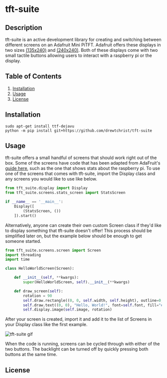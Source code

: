 # tft-suite

## Description
tft-suite is an active development library for creating and switching between different screens
on an Adafruit Mini PiTFT. Adafruit offers these displays in two sizes [(135x240)](https://www.adafruit.com/product/4393) and [(240x240)](https://www.adafruit.com/product/4484).
Both of these displays come with two small tactile buttons allowing users to interact with a raspberry pi or the display.

## Table of Contents
1. [Installation](#installation)
2. [Usage](#usage)
3. [License](#license)

## Installation

```shell
sudo apt-get install ttf-dejavu
python -m pip install git+https://github.com/drewtchrist/tft-suite
```

## Usage
tft-suite offers a small handful of screens that should work right out of the box. Some of the
screens have code that has been adapted from AdaFruit's [guide here](https://learn.adafruit.com/adafruit-mini-pitft-135x240-color-tft-add-on-for-raspberry-pi),
such as the one that shows stats about the raspberry pi. To use one of the screens that comes 
with tft-suite, import the Display class and any screens you would like to use like below.

```python
from tft_suite.display import Display
from tft_suite.screens.stats_screen import StatsScreen

if __name__ == '__main__':
    Display([
        (StatsScreen, ())
    ]).start()
```

Alternatively, anyone can create their own custom Screen class if they'd like to 
display something that tft-suite doesn't offer! This process should be simplified
later on, but the example below should be enough to get someone started. 

```python
from tft_suite.screens.screen import Screen
import threading
import time

class HelloWorldScreen(Screen):

    def __init__(self, **kwargs):
        super(HelloWorldScreen, self).__init__(**kwargs)

    def draw_screen(self):
        rotation = 90
        self.draw.rectangle((0, 0, self.width, self.height), outline=0, fill=0)
        self.draw.text((0, 0), "Hello, World!", font=self.font, fill="#FF00FF")
        self.display.image(self.image, rotation)
```

After your screen is created, import it and add it to the list of Screens in your
Display class like the first example.

![tft-suite gif](https://drive.google.com/uc?export=view&id=1BJnZUrAmg03JISMqwGYimUwBA3INzrGA)

When the code is running, screens can be cycled through with either of the two buttons.
The backlight can be turned off by quickly pressing both buttons at the same time.

## License

